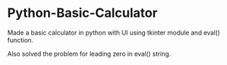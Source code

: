 # Python-Basic-Calculator
Made a basic calculator in python with UI using tkinter module and eval() function.

Also solved the problem for leading zero in eval() string.
